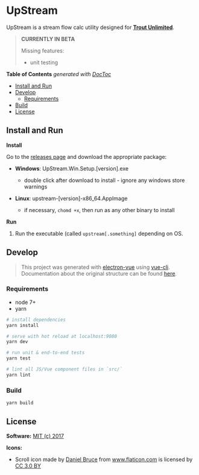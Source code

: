 # UpStream

<p>
  UpStream is a stream flow calc utility designed for <a href="http://www.tu.org/"><b>Trout Unlimited</b></a>.
</p>


> **CURRENTLY IN BETA**
>
>Missing features:
>  - unit testing

<!-- START doctoc generated TOC please keep comment here to allow auto update -->
<!-- DON'T EDIT THIS SECTION, INSTEAD RE-RUN doctoc TO UPDATE -->
**Table of Contents**  *generated with [DocToc](https://github.com/thlorenz/doctoc)*

- [Install and Run](#install-and-run)
- [Develop](#develop)
  - [Requirements](#requirements)
- [Build](#build)
- [License](#license)

<!-- END doctoc generated TOC please keep comment here to allow auto update -->


## Install and Run

**Install**

Go to the [releases page](https://github.com/mijdavis2/upstream/releases)
and download the appropriate package:
    
- **Windows**: UpStream.Win.Setup.[version].exe 
  - double click after download to install - ignore any windows store warnings

- **Linux**: upstream-[version]-x86_64.AppImage 
  - if necessary, `chomd +x`, then run as any other binary to install

**Run**

1. Run the executable (called `upstream[.something]` depending on OS.

## Develop

> This project was generated with [electron-vue](https://github.com/SimulatedGREG/electron-vue) using [vue-cli](https://github.com/vuejs/vue-cli). Documentation about the original structure can be found [here](https://simulatedgreg.gitbooks.io/electron-vue/content/index.html).


### Requirements

- node 7+
- yarn

``` bash
# install dependencies
yarn install

# serve with hot reload at localhost:9080
yarn dev

# run unit & end-to-end tests
yarn test

# lint all JS/Vue component files in `src/`
yarn lint

```

### Build

```
yarn build
```

## License

**Software:** [MIT (c) 2017](LICENSE)


**Icons:**

- <p class="source">Scroll icon made by <a href="http://www.flaticon.com/authors/daniel-bruce" title="Daniel Bruce">Daniel Bruce</a> from <a href="http://www.flaticon.com" title="Flaticon">www.flaticon.com</a> is licensed by <a href="http://creativecommons.org/licenses/by/3.0/" title="Creative Commons BY 3.0" target="_blank">CC 3.0 BY</a></p>
